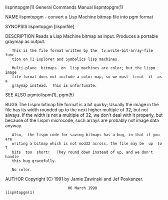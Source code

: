 lispmtopgm(1)              General Commands Manual              lispmtopgm(1)

NAME
       lispmtopgm - convert a Lisp Machine bitmap file into pgm format

SYNOPSIS
       lispmtopgm [lispmfile]

DESCRIPTION
       Reads  a Lisp Machine bitmap as input.  Produces a portable graymap as
       output.

       This is the file format written by the  tv:write-bit-array-file  func‐
       tion on TI Explorer and Symbolics lisp machines.

       Multi-plane  bitmaps  on  lisp machines are color; but the lispm image
       file format does not include a color map, so we must  treat  it  as  a
       graymap instead.  This is unfortunate.

SEE ALSO
       pgmtolispm(1), pgm(5)

BUGS
       The  Lispm  bitmap  file format is a bit quirky;  Usually the image in
       the file has its width rounded up to the next higher multiple  of  32,
       but  not  always.  If the width is not a multiple of 32, we don't deal
       with it properly, but because of the Lispm microcode, such arrays  are
       probably not image data anyway.

       Also,  the lispm code for saving bitmaps has a bug, in that if you are
       writing a bitmap which is not mod32 across, the file may be  up  to  7
       bits  too  short!   They round down instead of up, and we don't handle
       this bug gracefully.

       No color.

AUTHOR
       Copyright (C) 1991 by Jamie Zawinski and Jef Poskanzer.

                                06 March 1990                   lispmtopgm(1)
